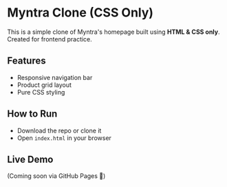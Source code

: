 # Myntra Clone (CSS Only)

This is a simple clone of Myntra's homepage built using **HTML & CSS only**.  
Created for frontend practice.

## Features
- Responsive navigation bar  
- Product grid layout  
- Pure CSS styling  

## How to Run
- Download the repo or clone it  
- Open `index.html` in your browser  

## Live Demo
(Coming soon via GitHub Pages 🚀)
